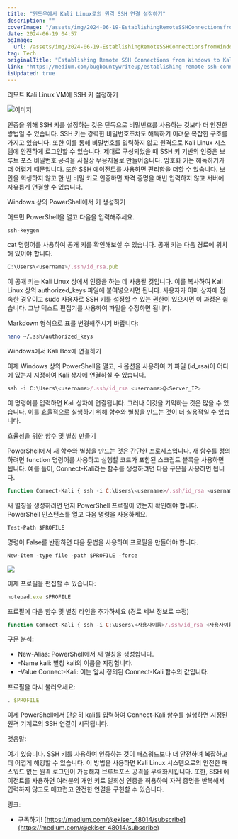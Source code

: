 ```yaml
---
title: "윈도우에서 Kali Linux로의 원격 SSH 연결 설정하기"
description: ""
coverImage: "/assets/img/2024-06-19-EstablishingRemoteSSHConnectionsfromWindowstoKaliLinux_0.png"
date: 2024-06-19 04:57
ogImage: 
  url: /assets/img/2024-06-19-EstablishingRemoteSSHConnectionsfromWindowstoKaliLinux_0.png
tag: Tech
originalTitle: "Establishing Remote SSH Connections from Windows to Kali Linux"
link: "https://medium.com/bugbountywriteup/establishing-remote-ssh-connections-from-windows-to-kali-linux-545c71793fae"
isUpdated: true
---
```






리모트 Kali Linux VM에 SSH 키 설정하기

![이미지](/assets/img/2024-06-19-EstablishingRemoteSSHConnectionsfromWindowstoKaliLinux_0.png)

인증을 위해 SSH 키를 설정하는 것은 단독으로 비밀번호를 사용하는 것보다 더 안전한 방법일 수 있습니다. SSH 키는 강력한 비밀번호조차도 해독하기 어려운 복잡한 구조를 가지고 있습니다. 또한 이를 통해 비밀번호를 입력하지 않고 원격으로 Kali Linux 시스템에 안전하게 로그인할 수 있습니다. 제대로 구성되었을 때 SSH 키 기반의 인증은 브루트 포스 비밀번호 공격을 사실상 무용지물로 만들어줍니다. 암호화 키는 해독하기가 더 어렵기 때문입니다. 또한 SSH 에이전트를 사용하면 편리함을 더할 수 있습니다. 보안을 희생하지 않고 한 번 비밀 키로 인증하면 자격 증명을 매번 입력하지 않고 서버에 자유롭게 연결할 수 있습니다.

Windows 상의 PowerShell에서 키 생성하기

<div class="content-ad"></div>

어드민 PowerShell을 열고 다음을 입력해주세요.

```js
ssh-keygen
```

cat 명령어를 사용하여 공개 키를 확인해보실 수 있습니다. 공개 키는 다음 경로에 위치해 있어야 합니다.

```js
C:\Users\<username>/.ssh/id_rsa.pub
```

<div class="content-ad"></div>

이 공개 키는 Kali Linux 상에서 인증을 하는 데 사용될 것입니다. 이를 복사하여 Kali Linux 상의 authorized_keys 파일에 붙여넣으시면 됩니다. 사용자가 이미 상자에 접속한 경우이고 sudo 사용자로 SSH 키를 설정할 수 있는 권한이 있으시면 이 과정은 쉽습니다. 그냥 텍스트 편집기를 사용하여 파일을 수정하면 됩니다.

Markdown 형식으로 표를 변경해주시기 바랍니다:

```bash
nano ~/.ssh/authorized_keys
```

Windows에서 Kali Box에 연결하기

이제 Windows 상의 PowerShell을 열고, -i 옵션을 사용하여 키 파일 (id_rsa)이 어디에 있는지 지정하여 Kali 상자에 연결하실 수 있습니다.

<div class="content-ad"></div>

```js
ssh -i C:\Users\<username>/.ssh/id_rsa <username>@<Server_IP>
```

이 명령어를 입력하면 Kali 상자에 연결됩니다. 그러나 이것을 기억하는 것은 많을 수 있습니다. 이를 효율적으로 실행하기 위해 함수와 별칭을 만드는 것이 더 실용적일 수 있습니다.

효율성을 위한 함수 및 별칭 만들기

PowerShell에서 새 함수와 별칭을 만드는 것은 간단한 프로세스입니다. 새 함수를 정의하려면 function 명령어를 사용하고 실행할 코드가 포함된 스크립트 블록을 사용하면 됩니다. 예를 들어, Connect-Kali라는 함수를 생성하려면 다음 구문을 사용하면 됩니다.

<div class="content-ad"></div>

```js
function Connect-Kali { ssh -i C:\Users\<username>/.ssh/id_rsa <username>@<Server_IP> }
```

새 별칭을 생성하려면 먼저 PowerShell 프로필이 있는지 확인해야 합니다. PowerShell 인스턴스를 열고 다음 명령을 사용하세요.

```js
Test-Path $PROFILE 
```

명령이 False를 반환하면 다음 문법을 사용하여 프로필을 만들어야 합니다.

<div class="content-ad"></div>

```js
New-Item -type file -path $PROFILE -force 
```

<img src="/assets/img/2024-06-19-EstablishingRemoteSSHConnectionsfromWindowstoKaliLinux_1.png" />

이제 프로필을 편집할 수 있습니다:

```js
notepad.exe $PROFILE
```

<div class="content-ad"></div>

프로필에 다음 함수 및 별칭 라인을 추가하세요 (경로 세부 정보로 수정)

```js
function Connect-Kali { ssh -i C:\Users\<사용자이름>/.ssh/id_rsa <사용자이름>@<서버IP> } New-Alias -Name kali -Value Connect-Kali
```

구문 분석:

- New-Alias: PowerShell에서 새 별칭을 생성합니다.
- -Name kali: 별칭 kali의 이름을 지정합니다.
- -Value Connect-Kali: 이는 앞서 정의된 Connect-Kali 함수의 값입니다.

<div class="content-ad"></div>

프로필을 다시 불러오세요:

```js
. $PROFILE
```

이제 PowerShell에서 단순히 kali를 입력하여 Connect-Kali 함수를 실행하면 지정된 원격 기계로의 SSH 연결이 시작됩니다.

맺음말:

<div class="content-ad"></div>

여기 있습니다. SSH 키를 사용하여 인증하는 것이 패스워드보다 더 안전하며 복잡하고 더 어렵게 해킹할 수 있습니다. 이 방법을 사용하면 Kali Linux 시스템으로의 안전한 패스워드 없는 원격 로그인이 가능해져 브루트포스 공격을 무력화시킵니다. 또한, SSH 에이전트를 사용하면 여러분의 개인 키로 일회성 인증을 허용하여 자격 증명을 반복해서 입력하지 않고도 매끄럽고 안전한 연결을 구현할 수 있습니다.

링크:

- 구독하기! [https://medium.com/@ekiser_48014/subscribe](https://medium.com/@ekiser_48014/subscribe)
